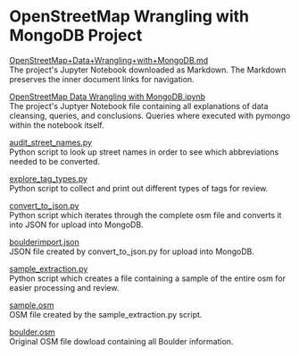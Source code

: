 # OpenStreetMap Wrangling with MongoDB Project

[OpenStreetMap+Data+Wrangling+with+MongoDB.md](https://github.com/yaskyj/data-wrangling/blob/master/OpenStreetMap%2BData%2BWrangling%2Bwith%2BMongoDB.md)  
The project's Jupyter Notebook downloaded as Markdown. The Markdown preserves the inner document links for navigation.  

[OpenStreetMap Data Wrangling with MongoDB.ipynb](https://github.com/yaskyj/data-wrangling/blob/master/OpenStreetMap%20Data%20Wrangling%20with%20MongoDB.ipynb)  
The project's Juptyer Notebook file containing all explanations of data cleansing, queries, and conclusions. Queries where executed with pymongo within the notebook itself.  

[audit_street_names.py](https://github.com/yaskyj/data-wrangling/blob/master/audit_street_names.py)  
Python script to look up street names in order to see which abbreviations needed to be converted.  

[explore_tag_types.py](https://github.com/yaskyj/data-wrangling/blob/master/explore_tag_types.py)  
Python script to collect and print out different types of tags for review.  

[convert_to_json.py](https://github.com/yaskyj/data-wrangling/blob/master/convert_to_json.py)  
Python script which iterates through the complete osm file and converts it into JSON for upload into MongoDB.  

[boulderimport.json](https://github.com/yaskyj/data-wrangling/blob/master/boulderimport.json)  
JSON file created by convert_to_json.py for upload into MongoDB.  

[sample_extraction.py](https://github.com/yaskyj/data-wrangling/blob/master/sample_extraction.py)  
Python script which creates a file containing a sample of the entire osm for easier processing and review.  

[sample.osm](https://github.com/yaskyj/data-wrangling/blob/master/sample.osm)  
OSM file created by the sample_extraction.py script.  

[boulder.osm](https://github.com/yaskyj/data-wrangling/blob/master/boulder.osm)  
Original OSM file dowload containing all Boulder information.